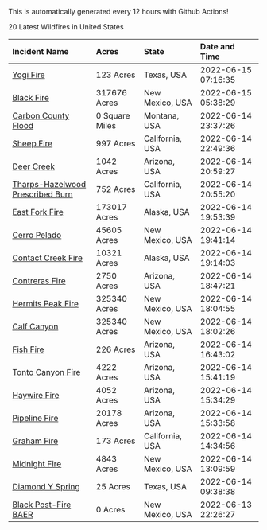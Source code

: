This is automatically generated every 12 hours with Github Actions!

20 Latest Wildfires in United States

 | Incident Name | Acres | State | Date and Time |
|:---|:---|:---|:---|
| [Yogi Fire](https://inciweb.nwcg.gov/incident/8157/) | 123 Acres | Texas, USA | 2022-06-15 07:16:35 |
| [Black Fire](https://inciweb.nwcg.gov/incident/8103/) | 317676 Acres | New Mexico, USA | 2022-06-15 05:38:29 |
| [Carbon County Flood](https://inciweb.nwcg.gov/incident/8161/) | 0 Square Miles | Montana, USA | 2022-06-14 23:37:26 |
| [Sheep Fire](https://inciweb.nwcg.gov/incident/8151/) | 997 Acres | California, USA | 2022-06-14 22:49:36 |
| [Deer Creek](https://inciweb.nwcg.gov/incident/8145/) | 1042 Acres | Arizona, USA | 2022-06-14 20:59:27 |
| [Tharps-Hazelwood Prescribed Burn](https://inciweb.nwcg.gov/incident/8130/) | 752 Acres | California, USA | 2022-06-14 20:55:20 |
| [East Fork Fire ](https://inciweb.nwcg.gov/incident/8148/) | 173017 Acres | Alaska, USA | 2022-06-14 19:53:39 |
| [Cerro Pelado](https://inciweb.nwcg.gov/incident/8075/) | 45605 Acres | New Mexico, USA | 2022-06-14 19:41:14 |
| [Contact Creek Fire](https://inciweb.nwcg.gov/incident/8131/) | 10321 Acres | Alaska, USA | 2022-06-14 19:14:03 |
| [Contreras Fire ](https://inciweb.nwcg.gov/incident/8154/) | 2750 Acres | Arizona, USA | 2022-06-14 18:47:21 |
| [Hermits Peak Fire](https://inciweb.nwcg.gov/incident/8049/) | 325340 Acres | New Mexico, USA | 2022-06-14 18:04:55 |
| [Calf Canyon](https://inciweb.nwcg.gov/incident/8069/) | 325340 Acres | New Mexico, USA | 2022-06-14 18:02:26 |
| [Fish Fire](https://inciweb.nwcg.gov/incident/8160/) | 226 Acres | Arizona, USA | 2022-06-14 16:43:02 |
| [Tonto Canyon Fire](https://inciweb.nwcg.gov/incident/8158/) | 4222 Acres | Arizona, USA | 2022-06-14 15:41:19 |
| [Haywire Fire](https://inciweb.nwcg.gov/incident/8155/) | 4052 Acres | Arizona, USA | 2022-06-14 15:34:29 |
| [Pipeline Fire](https://inciweb.nwcg.gov/incident/8152/) | 20178 Acres | Arizona, USA | 2022-06-14 15:33:58 |
| [Graham Fire](https://inciweb.nwcg.gov/incident/8150/) | 173 Acres | California, USA | 2022-06-14 14:34:56 |
| [Midnight Fire](https://inciweb.nwcg.gov/incident/8147/) | 4843 Acres | New Mexico, USA | 2022-06-14 13:09:59 |
| [Diamond Y Spring](https://inciweb.nwcg.gov/incident/8159/) | 25 Acres | Texas, USA | 2022-06-14 09:38:38 |
| [Black Post-Fire BAER](https://inciweb.nwcg.gov/incident/8144/) | 0 Acres | New Mexico, USA | 2022-06-13 22:26:27 |

